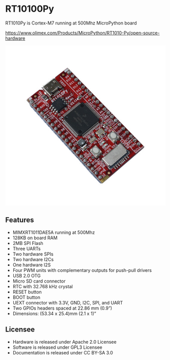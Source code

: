 # RT10100Py
RT1010Py is Cortex-M7 running at 500Mhz MicroPython board

https://www.olimex.com/Products/MicroPython/RT1010-Py/open-source-hardware

![RT1010Py-a](DOCUMENTS/RT1010Py-a.jpg)

## Features
* MIMXRT1011DAE5A running at 500Mhz
* 128KB on board RAM
* 2MB SPI Flash
* Three UARTs
* Two hardware SPIs
* Two hardware I2Cs
* One hardware I2S
* Four PWM units with complementary outputs for push-pull drivers
* USB 2.0 OTG
* Micro SD card connector
* RTC with 32.768 kHz crystal
* RESET button
* BOOT button
* UEXT connector with 3.3V, GND, I2C, SPI, and UART
* Two GPIOs headers spaced at 22.86 mm (0.9”)
* Dimensions: (53.34 x 25.4)mm (2.1 x 1)”

## Licensee
* Hardware is released under Apache 2.0 Licensee
* Software is released under GPL3 Licensee
* Documentation is released under CC BY-SA 3.0
